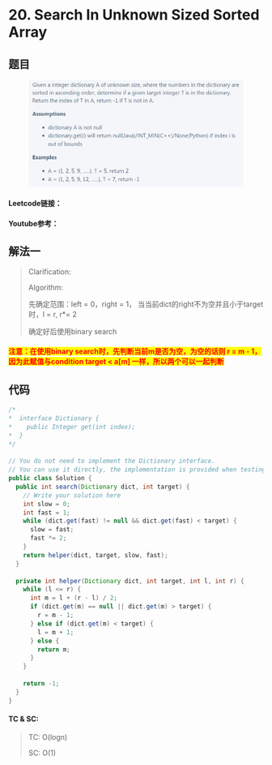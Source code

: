 # 20. Search In Unknown Sized Sorted Array

## 题目

<figure><img src="../../.gitbook/assets/image (4).png" alt=""><figcaption></figcaption></figure>

#### Leetcode链接：

#### Youtube参考：

## 解法一

> Clarification:&#x20;
>
> Algorithm:&#x20;
>
> 先确定范围：left = 0，right = 1， 当当前dict的right不为空并且小于target时，l = r, r\*= 2
>
> 确定好后使用binary search

#### <mark style="color:red;">注意：在使用binary search时，先判断当前m是否为空，为空的话则 r = m - 1，因为此赋值与condition target < a\[m] 一样，所以两个可以一起判断</mark>

## 代码

```java
/*
*  interface Dictionary {
*    public Integer get(int index);
*  }
*/

// You do not need to implement the Dictionary interface.
// You can use it directly, the implementation is provided when testing your solution.
public class Solution {
  public int search(Dictionary dict, int target) {
    // Write your solution here
    int slow = 0;
    int fast = 1;
    while (dict.get(fast) != null && dict.get(fast) < target) {
      slow = fast;
      fast *= 2;
    }
    return helper(dict, target, slow, fast);
  }

  private int helper(Dictionary dict, int target, int l, int r) {
    while (l <= r) {
      int m = l + (r - l) / 2;
      if (dict.get(m) == null || dict.get(m) > target) {
        r = m - 1;
      } else if (dict.get(m) < target) {
        l = m + 1;
      } else {
        return m;
      }
    }

    return -1;
  }
}
```

#### TC & SC:&#x20;

> TC: O(logn)
>
> SC: O(1)
